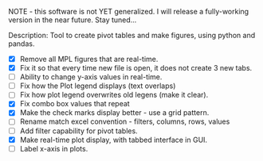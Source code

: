 NOTE - this software is not YET generalized.  I will release a fully-working version in the near future.  Stay tuned...

Description: Tool to create pivot tables and make figures, using python and pandas.

- [x] Remove all MPL figures that are real-time.
- [x] Fix it so that every time new file is open, it does not create 3 new tabs.
- [ ] Ability to change y-axis values in real-time.
- [ ] Fix how the Plot legend displays (text overlaps)
- [ ] Fix how plot legend overwrites old legens (make it clear).
- [x] Fix combo box values that repeat
- [x] Make the check marks display better - use a grid pattern. 
- [ ] Rename match excel convention - filters, columns, rows, values
- [ ] Add filter capability for pivot tables. 
- [x] Make real-time plot display, with tabbed interface in GUI.
- [ ] Label x-axis in plots.
